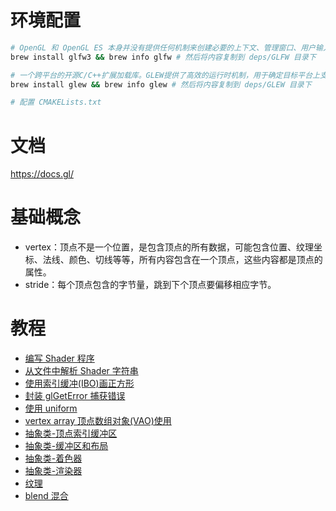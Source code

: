 # 环境配置

```sh
# OpenGL 和 OpenGL ES 本身并没有提供任何机制来创建必要的上下文、管理窗口、用户输入、定时等
brew install glfw3 && brew info glfw # 然后将内容复制到 deps/GLFW 目录下

# 一个跨平台的开源C/C++扩展加载库。GLEW提供了高效的运行时机制，用于确定目标平台上支持哪些OpenGL扩展
brew install glew && brew info glew # 然后将内容复制到 deps/GLEW 目录下

# 配置 CMAKELists.txt
```

# 文档

https://docs.gl/

# 基础概念

- vertex：顶点不是一个位置，是包含顶点的所有数据，可能包含位置、纹理坐标、法线、颜色、切线等等，所有内容包含在一个顶点，这些内容都是顶点的属性。
- stride：每个顶点包含的字节量，跳到下个顶点要偏移相应字节。

# 教程

- [编写 Shader 程序](https://www.bilibili.com/video/BV1Ni4y1o7Au?p=7)
- [从文件中解析 Shader 字符串](https://www.bilibili.com/video/BV1Ni4y1o7Au?p=8)
- [使用索引缓冲(IBO)画正方形](https://www.bilibili.com/video/BV1Ni4y1o7Au?p=9)
- [封装 glGetError 捕获错误](https://www.bilibili.com/video/BV1Ni4y1o7Au?p=10)
- [使用 uniform](https://www.bilibili.com/video/BV1Ni4y1o7Au?p=11)
- [vertex array 顶点数组对象(VAO)使用](https://www.bilibili.com/video/BV1Ni4y1o7Au?p=12)
- [抽象类-顶点索引缓冲区](https://www.bilibili.com/video/BV1Ni4y1o7Au?p=13)
- [抽象类-缓冲区和布局](https://www.bilibili.com/video/BV1Ni4y1o7Au?p=14)
- [抽象类-着色器](https://www.bilibili.com/video/BV1Ni4y1o7Au?p=15)
- [抽象类-渲染器](https://www.bilibili.com/video/BV1Ni4y1o7Au?p=16)
- [纹理](https://www.bilibili.com/video/BV1Ni4y1o7Au?p=17)
- [blend 混合](https://www.bilibili.com/video/BV1Ni4y1o7Au?p=18)
